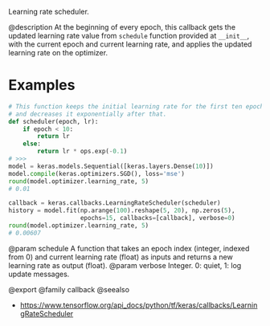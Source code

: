 Learning rate scheduler.

@description
At the beginning of every epoch, this callback gets the updated learning
rate value from `schedule` function provided at `__init__`, with the current
epoch and current learning rate, and applies the updated learning rate on
the optimizer.

# Examples
```python
# This function keeps the initial learning rate for the first ten epochs
# and decreases it exponentially after that.
def scheduler(epoch, lr):
    if epoch < 10:
        return lr
    else:
        return lr * ops.exp(-0.1)
# >>>
model = keras.models.Sequential([keras.layers.Dense(10)])
model.compile(keras.optimizers.SGD(), loss='mse')
round(model.optimizer.learning_rate, 5)
# 0.01
```

```python
callback = keras.callbacks.LearningRateScheduler(scheduler)
history = model.fit(np.arange(100).reshape(5, 20), np.zeros(5),
                    epochs=15, callbacks=[callback], verbose=0)
round(model.optimizer.learning_rate, 5)
# 0.00607
```

@param schedule A function that takes an epoch index (integer, indexed from 0)
    and current learning rate (float) as inputs and returns a new
    learning rate as output (float).
@param verbose Integer. 0: quiet, 1: log update messages.

@export
@family callback
@seealso
+ <https://www.tensorflow.org/api_docs/python/tf/keras/callbacks/LearningRateScheduler>
